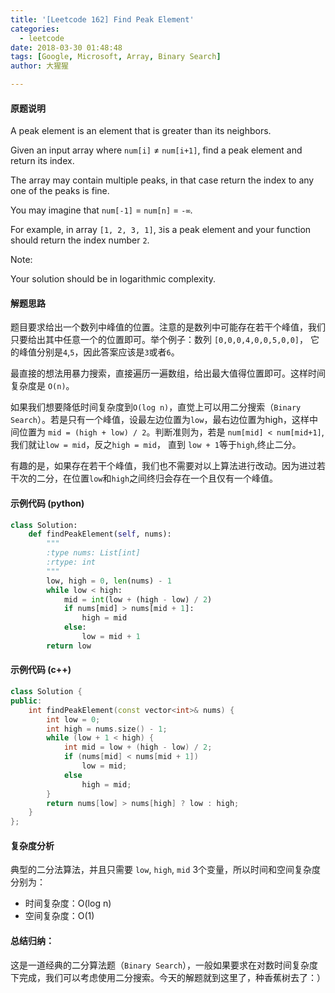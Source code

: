 ```yaml
---
title: '[Leetcode 162] Find Peak Element'
categories:
  - leetcode
date: 2018-03-30 01:48:48
tags: [Google, Microsoft, Array, Binary Search]
author: 大猩猩

---
```

#### 原题说明
A peak element is an element that is greater than its neighbors.

Given an input array where `num[i]` ≠ `num[i+1]`, find a peak element and return its index.

The array may contain multiple peaks, in that case return the index to any one of the peaks is fine.

You may imagine that `num[-1]` = `num[n]` = `-∞`.

For example, in array `[1, 2, 3, 1]`, `3`is a peak element and your function should return the index number `2`.

Note:

Your solution should be in logarithmic complexity.


#### 解题思路
题目要求给出一个数列中峰值的位置。注意的是数列中可能存在若干个峰值，我们只要给出其中任意一个的位置即可。举个例子：数列 `[0,0,0,4,0,0,5,0,0]`， 它的峰值分别是`4`,`5`，因此答案应该是`3`或者`6`。

最直接的想法用暴力搜索，直接遍历一遍数组，给出最大值得位置即可。这样时间复杂度是 `O(n)`。

如果我们想要降低时间复杂度到`O(log n)`，直觉上可以用二分搜索（`Binary Search`）。若是只有一个峰值，设最左边位置为`low`，最右边位置为high，这样中间位置为 `mid = (high + low) / 2`。判断准则为，若是 `num[mid] < num[mid+1]`, 我们就让`low = mid`，反之`high = mid`， 直到 `low + 1`等于`high`,终止二分。

有趣的是，如果存在若干个峰值，我们也不需要对以上算法进行改动。因为进过若干次的二分，在位置`low`和`high`之间终归会存在一个且仅有一个峰值。

#### 示例代码 (python)
```python
class Solution:
    def findPeakElement(self, nums):
        """
        :type nums: List[int]
        :rtype: int
        """
        low, high = 0, len(nums) - 1
        while low < high:
            mid = int(low + (high - low) / 2)
            if nums[mid] > nums[mid + 1]:
                high = mid
            else:
                low = mid + 1
        return low
```

#### 示例代码 (c++)

```c++
class Solution {
public:
    int findPeakElement(const vector<int>& nums) {
        int low = 0; 
        int high = nums.size() - 1;
        while (low + 1 < high) {
            int mid = low + (high - low) / 2;
            if (nums[mid] < nums[mid + 1]) 
                low = mid;
            else
                high = mid;
        }
        return nums[low] > nums[high] ? low : high;
    }
};
```

#### 复杂度分析
典型的二分法算法，并且只需要 `low`, `high`, `mid` 3个变量，所以时间和空间复杂度分别为：

- 时间复杂度：O(log n)
- 空间复杂度：O(1)
 
#### 总结归纳：
这是一道经典的二分算法题（`Binary Search`），一般如果要求在对数时间复杂度下完成，我们可以考虑使用二分搜索。今天的解题就到这里了，种香蕉树去了：）


